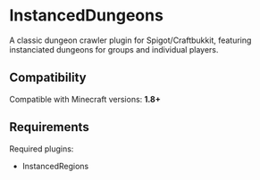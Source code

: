 # InstancedDungeons
A classic dungeon crawler plugin for Spigot/Craftbukkit, featuring instanciated dungeons for groups and individual players.

## Compatibility
Compatible with Minecraft versions: **1.8+**

## Requirements
Required plugins:
* InstancedRegions
